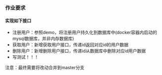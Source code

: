 ### 作业要求

#### 实现如下接口
* 注册用户：参照demo，将注册用户持久化到数据库中(docker容器内启动的mysql数据库，并非内存数据库)
* 获取用户：新增获取用户接口，传递id返回对应id的用户数据
* 删除用户：新增删除用户接口，传递id从数据库中删除对应id用户数据
* 写测试！！！

注意：最终需要将改动合并到master分支 

